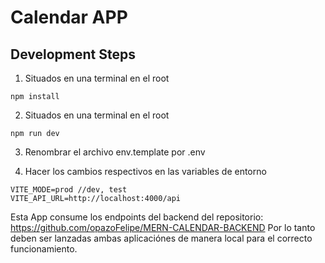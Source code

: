 # Calendar APP


## Development Steps

1. Situados en una terminal en el root
```
npm install
```

2. Situados en una terminal en el root
```
npm run dev
```

3. Renombrar el archivo env.template por .env

4. Hacer los cambios respectivos en las variables de entorno

```
VITE_MODE=prod //dev, test
VITE_API_URL=http://localhost:4000/api 
```

Esta App consume los endpoints del backend del repositorio: https://github.com/opazoFelipe/MERN-CALENDAR-BACKEND
Por lo tanto deben ser lanzadas ambas aplicaciónes de manera local para el correcto funcionamiento.
